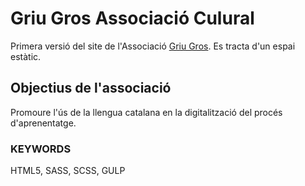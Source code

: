 # Griu Gros Associació Culural
Primera versió del site de l'Associació [Griu Gros](https://griugros.org). Es tracta d'un espai estàtic.

## Objectius de l'associació
Promoure l'ús de la llengua catalana en la digitalització del procés d'aprenentatge.

### KEYWORDS

HTML5, SASS, SCSS, GULP
